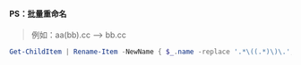 #### PS：批量重命名
> 例如：aa(bb).cc --> bb.cc
```powershell
Get-ChildItem | Rename-Item -NewName { $_.name -replace '.*\((.*)\)\.', '$1.' }
```
